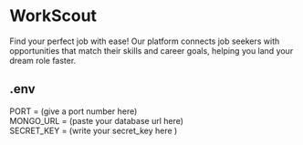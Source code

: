 # WorkScout
Find your perfect job with ease! Our platform connects job seekers with opportunities that match their skills and career goals, helping you land your dream role faster.


## .env
PORT = (give a port number here) <br>
MONGO_URL =  (paste your database url here) <br>
SECRET_KEY = (write your secret_key here ) <br>
